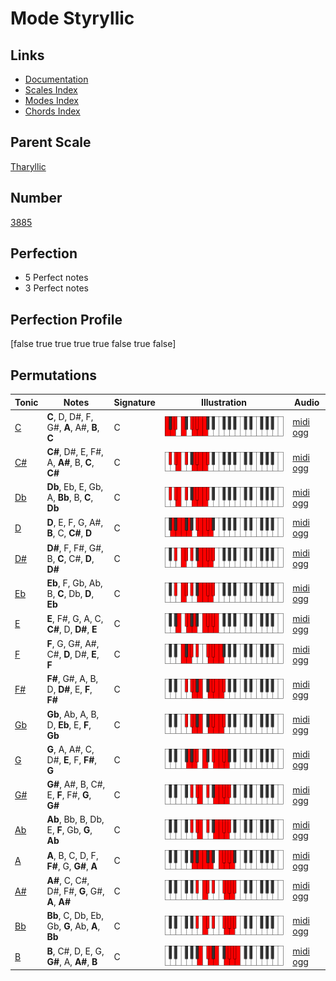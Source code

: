 # Mode Styryllic

## Links

- [Documentation](index.md)
- [Scales Index](Scales.md)
- [Modes Index](Modes.md)
- [Chords Index](Chords.md)

## Parent Scale

[Tharyllic](ScaleTharyllic.md)

## Number

[3885](https://ianring.com/musictheory/scales/3885)

## Perfection

- 5 Perfect notes
- 3 Perfect notes

## Perfection Profile

[false true true true true false true false]

## Permutations

| Tonic | Notes | Signature | Illustration | Audio |
|-------|-------|-----------|--------------|-------|
| [C](ModeCNaturalStyryllic.md) | **C**, D, D#, F, G#, **A**, A#, **B**, **C** | C | ![CNaturalStyryllic](ModeCNaturalStyryllic.png) | [midi](ModeCNaturalStyryllic.mid) [ogg](ModeCNaturalStyryllic.ogg) |
| [C#](ModeCSharpStyryllic.md) | **C#**, D#, E, F#, A, **A#**, B, **C**, **C#** | C | ![CSharpStyryllic](ModeCSharpStyryllic.png) | [midi](ModeCSharpStyryllic.mid) [ogg](ModeCSharpStyryllic.ogg) |
| [Db](ModeDFlatStyryllic.md) | **Db**, Eb, E, Gb, A, **Bb**, B, **C**, **Db** | C | ![DFlatStyryllic](ModeDFlatStyryllic.png) | [midi](ModeDFlatStyryllic.mid) [ogg](ModeDFlatStyryllic.ogg) |
| [D](ModeDNaturalStyryllic.md) | **D**, E, F, G, A#, **B**, C, **C#**, **D** | C | ![DNaturalStyryllic](ModeDNaturalStyryllic.png) | [midi](ModeDNaturalStyryllic.mid) [ogg](ModeDNaturalStyryllic.ogg) |
| [D#](ModeDSharpStyryllic.md) | **D#**, F, F#, G#, B, **C**, C#, **D**, **D#** | C | ![DSharpStyryllic](ModeDSharpStyryllic.png) | [midi](ModeDSharpStyryllic.mid) [ogg](ModeDSharpStyryllic.ogg) |
| [Eb](ModeEFlatStyryllic.md) | **Eb**, F, Gb, Ab, B, **C**, Db, **D**, **Eb** | C | ![EFlatStyryllic](ModeEFlatStyryllic.png) | [midi](ModeEFlatStyryllic.mid) [ogg](ModeEFlatStyryllic.ogg) |
| [E](ModeENaturalStyryllic.md) | **E**, F#, G, A, C, **C#**, D, **D#**, **E** | C | ![ENaturalStyryllic](ModeENaturalStyryllic.png) | [midi](ModeENaturalStyryllic.mid) [ogg](ModeENaturalStyryllic.ogg) |
| [F](ModeFNaturalStyryllic.md) | **F**, G, G#, A#, C#, **D**, D#, **E**, **F** | C | ![FNaturalStyryllic](ModeFNaturalStyryllic.png) | [midi](ModeFNaturalStyryllic.mid) [ogg](ModeFNaturalStyryllic.ogg) |
| [F#](ModeFSharpStyryllic.md) | **F#**, G#, A, B, D, **D#**, E, **F**, **F#** | C | ![FSharpStyryllic](ModeFSharpStyryllic.png) | [midi](ModeFSharpStyryllic.mid) [ogg](ModeFSharpStyryllic.ogg) |
| [Gb](ModeGFlatStyryllic.md) | **Gb**, Ab, A, B, D, **Eb**, E, **F**, **Gb** | C | ![GFlatStyryllic](ModeGFlatStyryllic.png) | [midi](ModeGFlatStyryllic.mid) [ogg](ModeGFlatStyryllic.ogg) |
| [G](ModeGNaturalStyryllic.md) | **G**, A, A#, C, D#, **E**, F, **F#**, **G** | C | ![GNaturalStyryllic](ModeGNaturalStyryllic.png) | [midi](ModeGNaturalStyryllic.mid) [ogg](ModeGNaturalStyryllic.ogg) |
| [G#](ModeGSharpStyryllic.md) | **G#**, A#, B, C#, E, **F**, F#, **G**, **G#** | C | ![GSharpStyryllic](ModeGSharpStyryllic.png) | [midi](ModeGSharpStyryllic.mid) [ogg](ModeGSharpStyryllic.ogg) |
| [Ab](ModeAFlatStyryllic.md) | **Ab**, Bb, B, Db, E, **F**, Gb, **G**, **Ab** | C | ![AFlatStyryllic](ModeAFlatStyryllic.png) | [midi](ModeAFlatStyryllic.mid) [ogg](ModeAFlatStyryllic.ogg) |
| [A](ModeANaturalStyryllic.md) | **A**, B, C, D, F, **F#**, G, **G#**, **A** | C | ![ANaturalStyryllic](ModeANaturalStyryllic.png) | [midi](ModeANaturalStyryllic.mid) [ogg](ModeANaturalStyryllic.ogg) |
| [A#](ModeASharpStyryllic.md) | **A#**, C, C#, D#, F#, **G**, G#, **A**, **A#** | C | ![ASharpStyryllic](ModeASharpStyryllic.png) | [midi](ModeASharpStyryllic.mid) [ogg](ModeASharpStyryllic.ogg) |
| [Bb](ModeBFlatStyryllic.md) | **Bb**, C, Db, Eb, Gb, **G**, Ab, **A**, **Bb** | C | ![BFlatStyryllic](ModeBFlatStyryllic.png) | [midi](ModeBFlatStyryllic.mid) [ogg](ModeBFlatStyryllic.ogg) |
| [B](ModeBNaturalStyryllic.md) | **B**, C#, D, E, G, **G#**, A, **A#**, **B** | C | ![BNaturalStyryllic](ModeBNaturalStyryllic.png) | [midi](ModeBNaturalStyryllic.mid) [ogg](ModeBNaturalStyryllic.ogg) |
